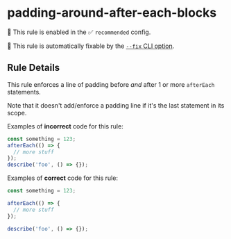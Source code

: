 # padding-around-after-each-blocks

💼 This rule is enabled in the ✅ `recommended` config.

🔧 This rule is automatically fixable by the [`--fix` CLI option](https://eslint.org/docs/latest/user-guide/command-line-interface#--fix).

<!-- end auto-generated rule header -->

## Rule Details

This rule enforces a line of padding before _and_ after 1 or more `afterEach` statements.

Note that it doesn't add/enforce a padding line if it's the last statement in its scope.

Examples of **incorrect** code for this rule:

```js
const something = 123;
afterEach(() => {
  // more stuff
});
describe('foo', () => {});
```

Examples of **correct** code for this rule:

```js
const something = 123;

afterEach(() => {
  // more stuff
});

describe('foo', () => {});
```
